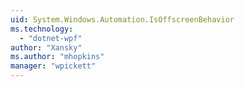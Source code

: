 ```yaml
---
uid: System.Windows.Automation.IsOffscreenBehavior
ms.technology: 
  - "dotnet-wpf"
author: "Xansky"
ms.author: "mhopkins"
manager: "wpickett"
---
```

